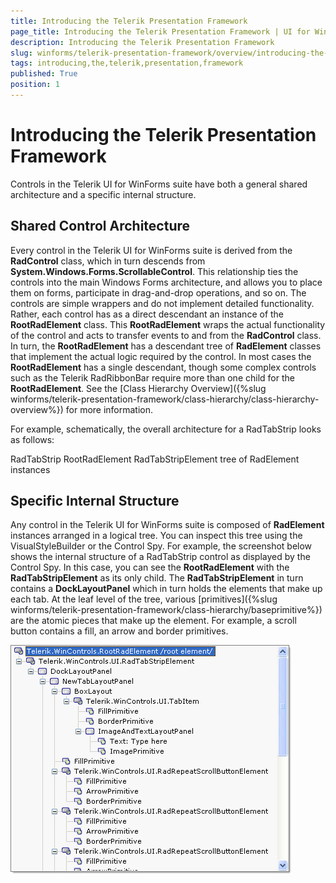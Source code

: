 ```yaml
---
title: Introducing the Telerik Presentation Framework
page_title: Introducing the Telerik Presentation Framework | UI for WinForms Documentation
description: Introducing the Telerik Presentation Framework
slug: winforms/telerik-presentation-framework/overview/introducing-the-telerik-presentation-framework
tags: introducing,the,telerik,presentation,framework
published: True
position: 1
---
```


# Introducing the Telerik Presentation Framework



Controls in the Telerik UI for WinForms suite have both a general shared architecture and a specific internal structure.

## Shared Control Architecture

Every control in the Telerik UI for WinForms suite is derived from the __RadControl__ class, which in turn descends from __System.Windows.Forms.ScrollableControl__. This relationship ties the controls into the main Windows Forms architecture, and allows you to place them on forms, participate in drag-and-drop operations, and so on. The controls are simple wrappers and do not implement detailed functionality. Rather, each control has as a direct descendant an instance of the __RootRadElement__ class. This __RootRadElement__ wraps the actual functionality of the control and acts to transfer events to and from the __RadControl__ class. In turn, the __RootRadElement__ has a descendant tree of __RadElement__ classes that implement the actual logic required by the control. In most cases the __RootRadElement__ has a single descendant, though some complex controls such as the Telerik RadRibbonBar require more than one child for the __RootRadElement__. See the [Class Hierarchy Overview]({%slug winforms/telerik-presentation-framework/class-hierarchy/class-hierarchy-overview%}) for more information.
        

For example, schematically, the overall architecture for a RadTabStrip looks as follows:

RadTabStrip
  RootRadElement
    RadTabStripElement
      tree of RadElement instances
        

## Specific Internal Structure

Any control in the Telerik UI for WinForms suite is composed of __RadElement__ instances arranged in a logical tree. You can inspect this tree using the VisualStyleBuilder or the Control Spy. For example, the screenshot below shows the internal structure of a  RadTabStrip control as displayed by the Control Spy. In this case, you can see the __RootRadElement__ with the  __RadTabStripElement__ as its only child. The __RadTabStripElement__ in turn contains a  __DockLayoutPanel__ which in turn holds the elements that make up each tab. At the leaf level of the tree, various [primitives]({%slug winforms/telerik-presentation-framework/class-hierarchy/baseprimitive%}) are the atomic pieces that make up the element. For example, a scroll button contains a fill, an arrow and border primitives.

![tpf-overview-introducing 001](images/tpf-overview-introducing001.png)
